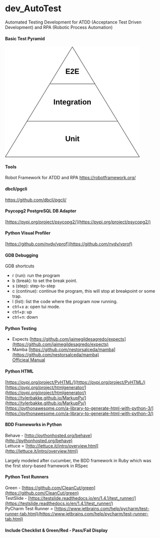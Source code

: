 # dev_AutoTest
Automated Testing Development for ATDD (Acceptance Test Driven Development) and RPA (Robotic Process Automation)

#### Basic Test Pyramid
![Test Pyramid](https://github.com/lel99999/dev_AutoTest/blob/master/test_pyramid.png) <br/>

#### Tools
Robot Framework for ATDD and RPA
https://robotframework.org/

#### dbcli/pgcli
https://github.com/dbcli/pgcli/

#### Psycopg2 PostgreSQL DB Adapter
[https://pypi.org/project/psycopg2/](https://pypi.org/project/psycopg2/) <br/>

#### Python Visual Profiler
[https://github.com/nvdv/vprof](https://github.com/nvdv/vprof) <br/>

#### GDB Debugging
GDB shortcuts
- r (run): run the program
- b (break): to set the break point.
- s (step): step-to-step
- c (continue): continue the program, this will stop at breakpoint or some trap.
- l (list): list the code where the program now running.
- ctrl+x a: open tui mode.
- ctrl+p: up
- ctrl+n: down


#### Python Testing 
- Expects [https://github.com/jaimegildesagredo/expects](https://github.com/jaimegildesagredo/expects) <br/>
- Mamba [https://github.com/nestorsalceda/mamba](https://github.com/nestorsalceda/mamba) <br/>
  [Officieal Manual](https://mamba-bdd.readthedocs.io/en/latest/) <br/>

#### Python HTML
[https://pypi.org/project/PyHTML/](https://pypi.org/project/PyHTML/) <br/>
[https://pypi.org/project/htmlgenerator/](https://pypi.org/project/htmlgenerator/) <br/>
[https://tylerbakke.github.io/MarkupPy/](https://tylerbakke.github.io/MarkupPy/) <br/>
[https://pythonawesome.com/a-library-to-generate-html-with-python-3/](https://pythonawesome.com/a-library-to-generate-html-with-python-3/) <br/>

#### BDD Frameworks in Python
Behave - [http://pythonhosted.org/behave](http://pythonhosted.org/behave) <br/>
Lettuce = [http://lettuce.it/intro/overview.html](http://lettuce.it/intro/overview.html) <br/>

Largely modeled after cucumber, the BDD framework in Ruby which was the first story-based framework in RSpec <br/>

#### Python Test Runners
Green - [https://github.com/CleanCut/green](https://github.com/CleanCut/green) <br/>
TestSlide - [https://testslide.readthedocs.io/en/1.4.1/test_runner/](https://testslide.readthedocs.io/en/1.4.1/test_runner/) <br/>
PyCharm Test Runner = [https://www.jetbrains.com/help/pycharm/test-runner-tab.html}(https://www.jetbrains.com/help/pycharm/test-runner-tab.html) <br/>

#### Include Checklist & Green/Red - Pass/Fail Display

